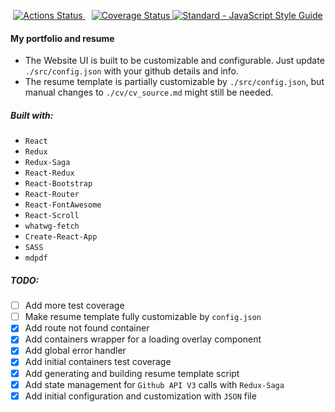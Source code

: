 <p align='center'>
    <a href='https://github.com/mrf345/mrf345.github.io/actions' target='_blank' style='margin-right: 2%'>
        <img alt='Actions Status' src='https://github.com/mrf345/mrf345.github.io/workflows/Build/badge.svg' />
    </a>
    <a href='https://coveralls.io/github/mrf345/mrf345.github.io?branch=testing'>
        <img src='https://coveralls.io/repos/github/mrf345/mrf345.github.io/badge.svg?branch=testing' alt='Coverage Status' />
    </a>
    <a href="https://standardjs.com">
        <img src="https://img.shields.io/badge/code_style-standard-brightgreen.svg" alt="Standard - JavaScript Style Guide">
    </a>
</p>

#### My portfolio and resume
- The Website UI is built to be customizable and configurable. Just update `./src/config.json` with your github details and info.
- The resume template is partially customizable by `./src/config.json`, but manual changes to `./cv/cv_source.md` might still be needed.

##### Built with:
- `React`
- `Redux`
- `Redux-Saga`
- `React-Redux`
- `React-Bootstrap`
- `React-Router`
- `React-FontAwesome`
- `React-Scroll`
- `whatwg-fetch`
- `Create-React-App`
- `SASS`
- `mdpdf`


##### TODO:
- [ ] Add more test coverage
- [ ] Make resume template fully customizable by `config.json`
- [x] Add route not found container
- [x] Add containers wrapper for a loading overlay component
- [x] Add global error handler
- [x] Add initial containers test coverage
- [x] Add generating and building resume template script
- [x] Add state management for `Github API V3` calls with `Redux-Saga`
- [x] Add initial configuration and customization with `JSON` file
